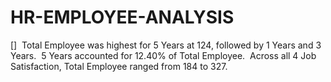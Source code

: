 # HR-EMPLOYEE-ANALYSIS
﻿[]﻿﻿ ﻿﻿ ﻿﻿Total Employee was highest for 5 Years at 124, followed by 1 Years and 3 Years.﻿﻿ ﻿﻿ ﻿﻿5 Years accounted for 12.40% of Total Employee.﻿﻿ ﻿﻿ ﻿﻿Across all 4 Job Satisfaction, Total Employee ranged from 184 to 327.﻿﻿ ﻿﻿ ﻿

